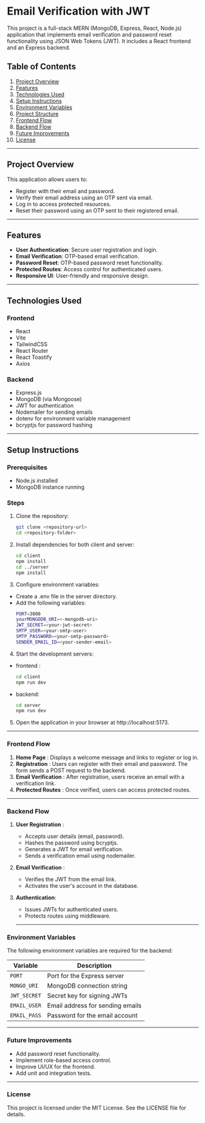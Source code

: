# Email Verification with JWT

This project is a full-stack MERN (MongoDB, Express, React, Node.js) application that implements email verification and password reset functionality using JSON Web Tokens (JWT). It includes a React frontend and an Express backend.

## Table of Contents

1. [Project Overview](#project-overview)
2. [Features](#features)
3. [Technologies Used](#technologies-used)
4. [Setup Instructions](#setup-instructions)
5. [Environment Variables](#environment-variables)
6. [Project Structure](#project-structure)
7. [Frontend Flow](#frontend-flow)
8. [Backend Flow](#backend-flow)
9. [Future Improvements](#future-improvements)
10. [License](#license)

---

## Project Overview

This application allows users to:
- Register with their email and password.
- Verify their email address using an OTP sent via email.
- Log in to access protected resources.
- Reset their password using an OTP sent to their registered email.

---

## Features

- **User Authentication**: Secure user registration and login.
- **Email Verification**: OTP-based email verification.
- **Password Reset**: OTP-based password reset functionality.
- **Protected Routes**: Access control for authenticated users.
- **Responsive UI**: User-friendly and responsive design.

---

## Technologies Used

### Frontend
- React
- Vite
- TailwindCSS
- React Router
- React Toastify
- Axios

### Backend
- Express.js
- MongoDB (via Mongoose)
- JWT for authentication
- Nodemailer for sending emails
- dotenv for environment variable management
- bcryptjs for password hashing

---

## Setup Instructions

### Prerequisites
- Node.js installed
- MongoDB instance running

### Steps

1. Clone the repository:
   ```sh
   git clone <repository-url>
   cd <repository-folder>
    ```
2. Install dependencies for both client and server:
    ```sh
    cd client
    npm install
    cd ../server
    npm install
    ```
3. Configure environment variables:

* Create a .env file in the server directory.
* Add the following variables:
    ```sh
    PORT=3000
    yourMONGODB_URI=<-mongodb-uri>
    JWT_SECRET=<your-jwt-secret>
    SMTP_USER=<your-smtp-user>
    SMTP_PASSWORD=<your-smtp-password>
    SENDER_EMAIL_ID=<your-sender-email>
    ```
4. Start the development servers:

* frontend :
    ```sh
    cd client
    npm run dev
    ```

* backend:
    ```sh
    cd server
    npm run dev
    ```
5. Open the application in your browser at http://localhost:5173.

---

### Frontend Flow

1. **Home Page** : Displays a welcome message and links to register or log in.
2. **Registration** : Users can register with their email and password. The form sends a POST request to the backend.
3. **Email Verification** : After registration, users receive an email with a verification link.
4. **Protected Routes** : Once verified, users can access protected routes.

---

### Backend Flow

1. **User Registration** :

    * Accepts user details (email, password).
    * Hashes the password using bcryptjs.
    * Generates a JWT for email verification.
    * Sends a verification email using nodemailer.
2. **Email Verification** :

    * Verifies the JWT from the email link.
    * Activates the user's account in the  database.
3. **Authentication**:

    * Issues JWTs for authenticated users.
    * Protects routes using middleware.

    ---


### Environment Variables
The following environment variables are required for the backend:


| Variable     | Description                          |
|--------------|--------------------------------------|
| `PORT`       | Port for the Express server          |
| `MONGO_URI`  | MongoDB connection string            |
| `JWT_SECRET` | Secret key for signing JWTs          |
| `EMAIL_USER` | Email address for sending emails     |
| `EMAIL_PASS` | Password for the email account       |



---

### Future Improvements
* Add password reset functionality.
* Implement role-based access control.
* Improve UI/UX for the frontend.
* Add unit and integration tests.

---

### License
This project is licensed under the MIT License. See the LICENSE file for details.
